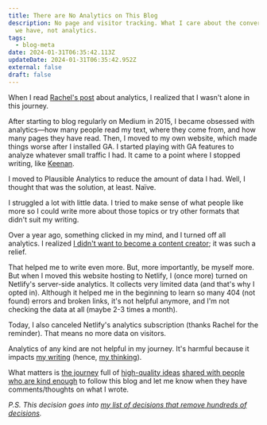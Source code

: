 ```yaml
---
title: There are No Analytics on This Blog
description: No page and visitor tracking. What I care about the conversations
  we have, not analytics.
tags:
  - blog-meta
date: 2024-01-31T06:35:42.113Z
updateDate: 2024-01-31T06:35:42.952Z
external: false
draft: false
---
```

When I read [Rachel's post](https://rachsmith.com/i-turned-off-analytics/) about analytics, I realized that I wasn't alone in this journey.

After starting to blog regularly on Medium in 2015, I became obsessed with analytics—how many people read my text, where they come from, and how many pages they have read. Then, I moved to my own website, which made things worse after I installed GA. I started playing with GA features to analyze whatever small traffic I had. It came to a point where I stopped writing, like [Keenan](https://gkeenan.co/avgb/im-turning-off-my-website-analytics-because-im-very-brave-and-i-promise-i-truly-do-not-care-about-the-numbers).

I moved to Plausible Analytics to reduce the amount of data I had. Well, I thought that was the solution, at least. Naïve.

I struggled a lot with little data. I tried to make sense of what people like more so I could write more about those topics or try other formats that didn't suit my writing.

Over a year ago, something clicked in my mind, and I turned off all analytics. I realized [I didn't want to become a content creator](/newsletter/mektup-43/); it was such a relief.

That helped me to write even more. But, more importantly, be myself more. But when I moved this website hosting to Netlify, I (once more) turned on Netlify's server-side analytics. It collects very limited data (and that's why I opted in). Although it helped me in the beginning to learn so many 404 (not found) errors and broken links, it's not helpful anymore, and I'm not checking the data at all (maybe 2-3 times a month).

Today, I also canceled Netlify's analytics subscription (thanks Rachel for the reminder). That means no more data on visitors.

Analytics of any kind are not helpful in my journey. It's harmful because it impacts [my writing](/navigating-the-writing-challenge-every-day/) (hence, [my thinking](/why-is-writing-important/)).

What matters is [the journey](/on-the-purpose-of-life/) full of [high-quality ideas](/speaking-writing-and-high-quality-ideas/) [shared with people](/passing-down-the-experience/) [who are kind enough](/why-is-it-so-hard-to-be-kind/) to follow this blog and let me know when they have comments/thoughts on what I wrote.

*P.S. This decision goes into [my list of decisions that remove hundreds of decisions](/decisions-that-remove-other-decisions/).*